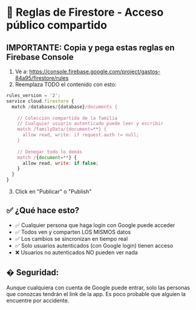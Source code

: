 # 🔐 Reglas de Firestore - Acceso público compartido

## IMPORTANTE: Copia y pega estas reglas en Firebase Console

1. Ve a: https://console.firebase.google.com/project/gastos-84a95/firestore/rules
2. Reemplaza TODO el contenido con esto:

```javascript
rules_version = '2';
service cloud.firestore {
  match /databases/{database}/documents {
    
    // Colección compartida de la familia
    // Cualquier usuario autenticado puede leer y escribir
    match /familyData/{document=**} {
      allow read, write: if request.auth != null;
    }
    
    // Denegar todo lo demás
    match /{document=**} {
      allow read, write: if false;
    }
  }
}
```

3. Click en "Publicar" o "Publish"

## ✅ ¿Qué hace esto?

- ✅ Cualquier persona que haga login con Google puede acceder
- ✅ Todos ven y comparten LOS MISMOS datos
- ✅ Los cambios se sincronizan en tiempo real
- ✅ Solo usuarios autenticados (con Google login) tienen acceso
- ❌ Usuarios no autenticados NO pueden ver nada

## � Seguridad:

Aunque cualquiera con cuenta de Google puede entrar, solo las personas que conozcas 
tendrán el link de la app. Es poco probable que alguien la encuentre por accidente.
